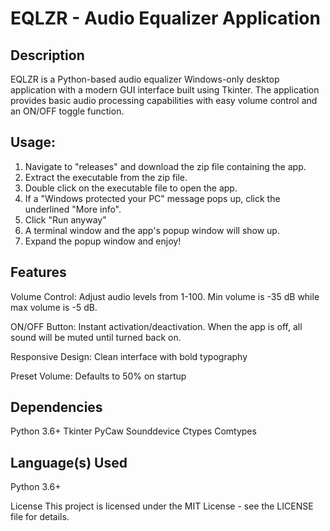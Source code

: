 # EQLZR - Audio Equalizer Application

## Description
EQLZR is a Python-based audio equalizer Windows-only desktop application with a modern GUI interface built using Tkinter. The application provides basic audio processing capabilities with easy volume control and an ON/OFF toggle function.

## Usage:
1. Navigate to "releases" and download the zip file containing the app.
2. Extract the executable from the zip file.
3. Double click on the executable file to open the app.
4. If a "Windows protected your PC" message pops up, click the underlined "More info".
5. Click "Run anyway"
6. A terminal window and the app's popup window will show up.
7. Expand the popup window and enjoy!

## Features
Volume Control: Adjust audio levels from 1-100. Min volume is -35 dB while max volume is -5 dB.

ON/OFF Button: Instant activation/deactivation. When the app is off, all sound will be muted until turned back on.

Responsive Design: Clean interface with bold typography

Preset Volume: Defaults to 50% on startup

## Dependencies
Python 3.6+
Tkinter
PyCaw
Sounddevice
Ctypes
Comtypes


## Language(s) Used 
Python 3.6+ 

License
This project is licensed under the MIT License - see the LICENSE file for details.
